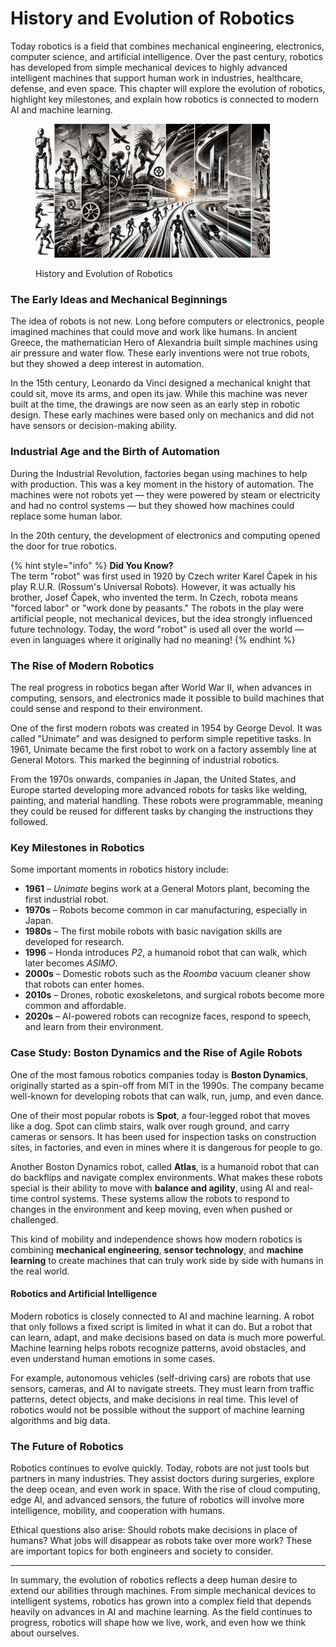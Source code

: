 # History and Evolution of Robotics

Today robotics is a field that combines mechanical engineering, electronics, computer science, and artificial intelligence. Over the past century, robotics has developed from simple mechanical devices to highly advanced intelligent machines that support human work in industries, healthcare, defense, and even space. This chapter will explore the evolution of robotics, highlight key milestones, and explain how robotics is connected to modern AI and machine learning.

<div align="left"><figure><img src="../.gitbook/assets/rob-history-and-evolution-of-robotics-min.png" alt="" width="375"><figcaption><p>History and Evolution of Robotics</p></figcaption></figure></div>

### The Early Ideas and Mechanical Beginnings

The idea of robots is not new. Long before computers or electronics, people imagined machines that could move and work like humans. In ancient Greece, the mathematician Hero of Alexandria built simple machines using air pressure and water flow. These early inventions were not true robots, but they showed a deep interest in automation.

In the 15th century, Leonardo da Vinci designed a mechanical knight that could sit, move its arms, and open its jaw. While this machine was never built at the time, the drawings are now seen as an early step in robotic design. These early machines were based only on mechanics and did not have sensors or decision-making ability.

### Industrial Age and the Birth of Automation

During the Industrial Revolution, factories began using machines to help with production. This was a key moment in the history of automation. The machines were not robots yet — they were powered by steam or electricity and had no control systems — but they showed how machines could replace some human labor.

In the 20th century, the development of electronics and computing opened the door for true robotics. &#x20;

{% hint style="info" %}
**Did You Know?**\
The term "robot" was first used in 1920 by Czech writer Karel Čapek in his play R.U.R. (Rossum's Universal Robots). However, it was actually his brother, Josef Čapek, who invented the term. In Czech, robota means "forced labor" or "work done by peasants." The robots in the play were artificial people, not mechanical devices, but the idea strongly influenced future technology. Today, the word "robot" is used all over the world — even in languages where it originally had no meaning!
{% endhint %}

### The Rise of Modern Robotics

The real progress in robotics began after World War II, when advances in computing, sensors, and electronics made it possible to build machines that could sense and respond to their environment.

One of the first modern robots was created in 1954 by George Devol. It was called "Unimate" and was designed to perform simple repetitive tasks. In 1961, Unimate became the first robot to work on a factory assembly line at General Motors. This marked the beginning of industrial robotics.

From the 1970s onwards, companies in Japan, the United States, and Europe started developing more advanced robots for tasks like welding, painting, and material handling. These robots were programmable, meaning they could be reused for different tasks by changing the instructions they followed.

### Key Milestones in Robotics

Some important moments in robotics history include:

* **1961** – _Unimate_ begins work at a General Motors plant, becoming the first industrial robot.
* **1970s** – Robots become common in car manufacturing, especially in Japan.
* **1980s** – The first mobile robots with basic navigation skills are developed for research.
* **1996** – Honda introduces _P2_, a humanoid robot that can walk, which later becomes _ASIMO_.
* **2000s** – Domestic robots such as the _Roomba_ vacuum cleaner show that robots can enter homes.
* **2010s** – Drones, robotic exoskeletons, and surgical robots become more common and affordable.
* **2020s** – AI-powered robots can recognize faces, respond to speech, and learn from their environment.

### Case Study: Boston Dynamics and the Rise of Agile Robots

One of the most famous robotics companies today is **Boston Dynamics**, originally started as a spin-off from MIT in the 1990s. The company became well-known for developing robots that can walk, run, jump, and even dance.

One of their most popular robots is **Spot**, a four-legged robot that moves like a dog. Spot can climb stairs, walk over rough ground, and carry cameras or sensors. It has been used for inspection tasks on construction sites, in factories, and even in mines where it is dangerous for people to go.

Another Boston Dynamics robot, called **Atlas**, is a humanoid robot that can do backflips and navigate complex environments. What makes these robots special is their ability to move with **balance and agility**, using AI and real-time control systems. These systems allow the robots to respond to changes in the environment and keep moving, even when pushed or challenged.

This kind of mobility and independence shows how modern robotics is combining **mechanical engineering**, **sensor technology**, and **machine learning** to create machines that can truly work side by side with humans in the real world.

#### Robotics and Artificial Intelligence

Modern robotics is closely connected to AI and machine learning. A robot that only follows a fixed script is limited in what it can do. But a robot that can learn, adapt, and make decisions based on data is much more powerful. Machine learning helps robots recognize patterns, avoid obstacles, and even understand human emotions in some cases.

For example, autonomous vehicles (self-driving cars) are robots that use sensors, cameras, and AI to navigate streets. They must learn from traffic patterns, detect objects, and make decisions in real time. This level of robotics would not be possible without the support of machine learning algorithms and big data.

### The Future of Robotics

Robotics continues to evolve quickly. Today, robots are not just tools but partners in many industries. They assist doctors during surgeries, explore the deep ocean, and even work in space. With the rise of cloud computing, edge AI, and advanced sensors, the future of robotics will involve more intelligence, mobility, and cooperation with humans.

Ethical questions also arise: Should robots make decisions in place of humans? What jobs will disappear as robots take over more work? These are important topics for both engineers and society to consider.

***

In summary, the evolution of robotics reflects a deep human desire to extend our abilities through machines. From simple mechanical devices to intelligent systems, robotics has grown into a complex field that depends heavily on advances in AI and machine learning. As the field continues to progress, robotics will shape how we live, work, and even how we think about ourselves.
